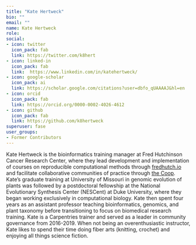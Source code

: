 ```yaml
---
title: "Kate Hertweck"
bio: ""
email: ""
name: Kate Hertweck
role:
social:
- icon: twitter
  icon_pack: fab
  link: https://twitter.com/k8hert
- icon: linked-in
  icon_pack: fab
  link:  https://www.linkedin.com/in/katehertweck/
- icon: google-scholar
  icon_pack: ai
  link: https://scholar.google.com/citations?user=dbfo_qUAAAAJ&hl=en
- icon: orcid
  icon_pack: fab
  link: https://orcid.org/0000-0002-4026-4612
- icon: github
  icon_pack: fab
  link: https://github.com/k8hertweck
superuser: fase
user_groups:
- Former Contributors
---
```


Kate Hertweck is the bioinformatics training manager at Fred Hutchinson Cancer Research Center, where they lead development and implementation of courses on reproducible computational methods through [fredhutch.io](http://www.fredhutch.io) and facilitate collaborative communities of practice through [the Coop](http://thecoop.fredhutch.org). Kate’s graduate training at University of Missouri in genomic evolution of plants was followed by a postdoctoral fellowship at the National Evolutionary Synthesis Center (NESCent) at Duke University, where they began working exclusively in computational biology. Kate then spent four years as an assistant professor teaching bioinformatics, genomics, and plant taxonomy before transitioning to focus on biomedical research training. Kate is a Carpentries trainer and served as a leader in community governance from 2016-2019. When not being an overenthusiastic instructor, Kate likes to spend their time doing fiber arts (knitting, crochet) and enjoying all things science fiction.


